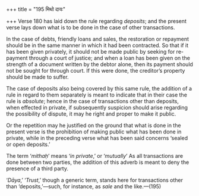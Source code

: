 +++
title = "195 मिथो दायः"

+++
Verse 180 has laid down the rule regarding *deposits*; and the present
verse lays down what is to be done in the case of other transactions.

In the case of debts, friendly loans and sales, the restoration or
repayment should be in the same manner in which it had been contracted.
So that if it has been given privately, it should not be made public by
seeking for re-payment through a court of justice; and when a loan has
been given on the strength of a document written by the debtor alone,
then its payment should not be sought for through court. If this were
done, the creditor’s property should be made to suffer.

The case of deposits also being covered by this same rule, the addition
of a rule in regard to them separately is meant to indicate that in
their case the rule is *absolute*; hence in the case of transactions
other than deposits, when effected in private, if subsequently suspicion
should arise regarding the possibility of dispute, it may he right and
proper to make it public.

Or the repetition may he justified on the ground that what is done in
the present verse is the prohibition of making public what has been done
in private, while in the preceding verse what has been said concerns
‘sealed or open deposits.’

The term ‘*mithaḥ*’ means ‘*in private*,’ or ‘*mutually*’ As all
transactions are done between two parties, the addition of this adverb
is meant to deny the presence of a third party.

‘*Dāya*,’ ‘*Trust*,’ though a generic term, stands here for transactions
other than ‘deposits,’—such, for instance, as *sale* and the like.—(195)


